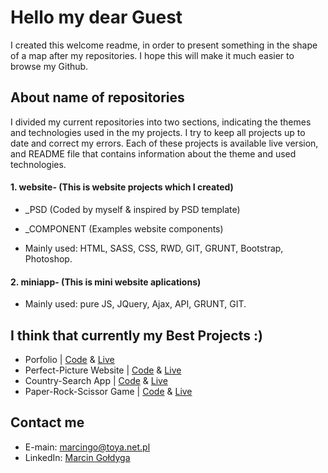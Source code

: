    # Hello my dear Guest
   I created this welcome readme, in order to present something in the shape of a map after my repositories. I hope this will make it much    easier to browse my Github.    
   ## About name of repositories
   I divided my current repositories into two sections, indicating the themes and technologies used in the my projects.
   I try to keep all projects up to date and correct my errors. Each of these projects is available live version, and README file that        contains information about the theme and used technologies.     
   #### 1. website- (This is website projects which I created)   
   * _PSD (Coded by myself & inspired by PSD template)
   * _COMPONENT (Examples website components)
   
   * Mainly used: HTML, SASS, CSS, RWD, GIT, GRUNT, Bootstrap, Photoshop.
   #### 2. miniapp- (This is mini website aplications)        
   * Mainly used: pure JS, JQuery, Ajax, API, GRUNT, GIT.
   ## I think that currently my Best Projects :)
   * Porfolio                | [Code](https://github.com/Goldyga/Portfolio) &  [Live](https://goldyga.github.io/Portfolio/)
   * Perfect-Picture Website | [Code](https://github.com/Goldyga/website-Perfect-Picture_PSD) &  [Live](https://goldyga.github.io/website-Perfect-Picture_PSD/)
   * Country-Search App | [Code](https://github.com/Goldyga/miniapp_Country-Search) &  [Live](https://goldyga.github.io/miniapp_Country-Search/)
   * Paper-Rock-Scissor Game | [Code](https://github.com/Goldyga/miniapp_PapperRockScissor) &  [Live](https://goldyga.github.io/miniapp_PapperRockScissor/)
   ## Contact me    
   * E-main: marcingo@toya.net.pl
   * LinkedIn: [Marcin Gołdyga](http://www.dropwizard.io/1.0.2/docs/)
